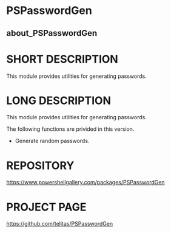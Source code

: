 # PSPasswordGen
## about_PSPasswordGen

# SHORT DESCRIPTION
This module provides utilities for generating passwords.

# LONG DESCRIPTION
This module provides utilities for generating passwords.

The following functions are privided in this version.

- Generate random passwords.

# REPOSITORY
https://www.powershellgallery.com/packages/PSPasswordGen

# PROJECT PAGE
https://github.com/telitas/PSPasswordGen
